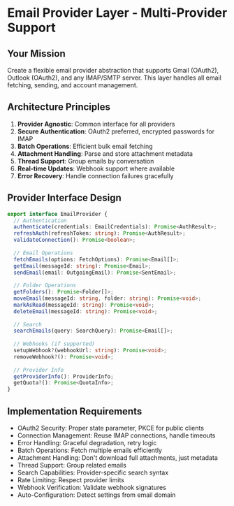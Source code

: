 # Email Provider Layer - Multi-Provider Support

## Your Mission
Create a flexible email provider abstraction that supports Gmail (OAuth2), Outlook (OAuth2), and any IMAP/SMTP server. This layer handles all email fetching, sending, and account management.

## Architecture Principles

1. **Provider Agnostic**: Common interface for all providers
2. **Secure Authentication**: OAuth2 preferred, encrypted passwords for IMAP
3. **Batch Operations**: Efficient bulk email fetching
4. **Attachment Handling**: Parse and store attachment metadata
5. **Thread Support**: Group emails by conversation
6. **Real-time Updates**: Webhook support where available
7. **Error Recovery**: Handle connection failures gracefully

## Provider Interface Design

```typescript
export interface EmailProvider {
  // Authentication
  authenticate(credentials: EmailCredentials): Promise<AuthResult>;
  refreshAuth(refreshToken: string): Promise<AuthResult>;
  validateConnection(): Promise<boolean>;
  
  // Email Operations
  fetchEmails(options: FetchOptions): Promise<Email[]>;
  getEmail(messageId: string): Promise<Email>;
  sendEmail(email: OutgoingEmail): Promise<SentEmail>;
  
  // Folder Operations
  getFolders(): Promise<Folder[]>;
  moveEmail(messageId: string, folder: string): Promise<void>;
  markAsRead(messageId: string): Promise<void>;
  deleteEmail(messageId: string): Promise<void>;
  
  // Search
  searchEmails(query: SearchQuery): Promise<Email[]>;
  
  // Webhooks (if supported)
  setupWebhook?(webhookUrl: string): Promise<void>;
  removeWebhook?(): Promise<void>;
  
  // Provider Info
  getProviderInfo(): ProviderInfo;
  getQuota?(): Promise<QuotaInfo>;
}
```

## Implementation Requirements

- OAuth2 Security: Proper state parameter, PKCE for public clients
- Connection Management: Reuse IMAP connections, handle timeouts
- Error Handling: Graceful degradation, retry logic
- Batch Operations: Fetch multiple emails efficiently
- Attachment Handling: Don't download full attachments, just metadata
- Thread Support: Group related emails
- Search Capabilities: Provider-specific search syntax
- Rate Limiting: Respect provider limits
- Webhook Verification: Validate webhook signatures
- Auto-Configuration: Detect settings from email domain
